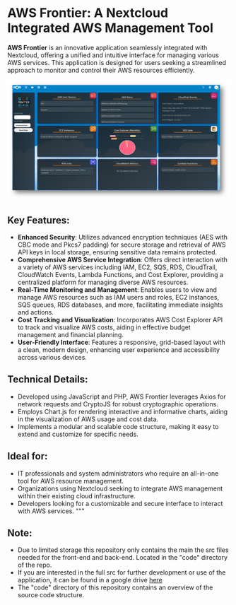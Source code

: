 # AWS Frontier: A Nextcloud Integrated AWS Management Tool

**AWS Frontier** is an innovative application seamlessly integrated with Nextcloud, offering a unified and intuitive interface for managing various AWS services. This application is designed for users seeking a streamlined approach to monitor and control their AWS resources efficiently.

![AWS Frontier Interface](Assets/Frontier.png)

## Key Features:
- **Enhanced Security**: Utilizes advanced encryption techniques (AES with CBC mode and Pkcs7 padding) for secure storage and retrieval of AWS API keys in local storage, ensuring sensitive data remains protected.
- **Comprehensive AWS Service Integration**: Offers direct interaction with a variety of AWS services including IAM, EC2, SQS, RDS, CloudTrail, CloudWatch Events, Lambda Functions, and Cost Explorer, providing a centralized platform for managing diverse AWS resources.
- **Real-Time Monitoring and Management**: Enables users to view and manage AWS resources such as IAM users and roles, EC2 instances, SQS queues, RDS databases, and more, facilitating immediate insights and actions.
- **Cost Tracking and Visualization**: Incorporates AWS Cost Explorer API to track and visualize AWS costs, aiding in effective budget management and financial planning.
- **User-Friendly Interface**: Features a responsive, grid-based layout with a clean, modern design, enhancing user experience and accessibility across various devices.

## Technical Details:
- Developed using JavaScript and PHP, AWS Frontier leverages Axios for network requests and CryptoJS for robust cryptographic operations.
- Employs Chart.js for rendering interactive and informative charts, aiding in the visualization of AWS usage and cost data.
- Implements a modular and scalable code structure, making it easy to extend and customize for specific needs.

## Ideal for:
- IT professionals and system administrators who require an all-in-one tool for AWS resource management.
- Organizations using Nextcloud seeking to integrate AWS management within their existing cloud infrastructure.
- Developers looking for a customizable and secure interface to interact with AWS services.
"""

## Note:
- Due to limited storage this repository only contains the main the src files needed for the front-end and back-end. Located in the "code" directory of the repo.
- If you are interested in the full src for further development or use of the application, it can be found in a google drive [here](https://drive.google.com/drive/folders/1ocyJKFK_Is5e3bOa6Yk3M99WSJmgJ7aK?usp=sharing)
- The "code" directory of this repository contains an overview of the source code structure.

